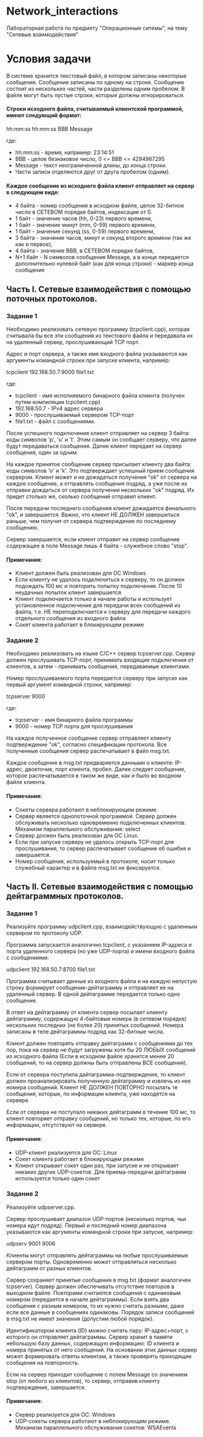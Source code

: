 # Network_interactions
Лабораторная работа по предмету "Операционные ситемы", на тему "Сетевые взаимодействия"

# Условия задачи
В системе хранится текстовый файл, в котором записаны некоторые сообщения. Сообщения записаны по одному на строке. Сообщение состоит из нескольких частей, части разделены одним пробелом. В файле могут быть пустые строки, которые должны игнорироваться.

#### Строки исходного файла, считываемый клиентской программой, имеют следующий формат:
hh:mm:ss hh:mm:ss BBB Message

где:
* hh:mm:ss - время, например: 23:14:51
* BBB - целое безнаковое число, 0 <= BBB <= 4294967295
* Message - текст неограниченной длины, до конца строки.
* Части записи отделяются друг от друга пробелом (одним).

#### Каждое сообщение из исходного файла клиент отправляет на сервер в следующем виде:

* 4 байта - номер сообщения в исходном файле, целое 32-битное число в СЕТЕВОМ порядке байтов, индексация от 0.
* 1 байт - значение часов (hh, 0-23) первого времени,
* 1 байт - значение минут (mm, 0-59) первого времени,
* 1 байт - значение секунд (ss, 0-59) первого времени,
* 3 байта - значение часов, минут и секунд второго времени (так же как и первое),
* 4 байта - значение BBB, в СЕТЕВОМ порядке байтов,
* N+1 байт - N символов сообщения Message, а в конце передается дополнительно нулевой байт (как для конца строки) - маркер конца сообщения

## Часть I. Сетевые взаимодействия с помощью поточных протоколов.
### Задание 1
Необходимо реализовать сетевую программу (tcpclient.cpp), которая считывала бы все эти сообщения из текстового файла и передавала их на удаленный сервер, прослушивающий TCP порт.

Адрес и порт сервера, а также имя входного файла указываются как аргументы командной строки при запуске клиента, например:

tcpclient 192.168.50.7:9000 file1.txt

где: 
* tcpclient - имя исполняемого бинарного файла клиента (получен путем компиляции tcpclient.cpp)
* 192.168.50.7 - IPv4 адрес сервера
* 9000 - прослушиваемый сервером TCP-порт
* file1.txt - файл с сообщениями.

После успешного подключения клиент отправляет на сервер 3 байта: коды символов 'p', 'u' и 't'. Этим самым он сообщает серверу, что далее будут передаваться сообщения. Далее клиент передает на сервер сообщения, один за одним.

На каждое принятое сообщение сервер присылает клиенту два байта: коды символов 'o' и 'k'. Это подтверждает успешный прием сообщения сервером. Клиент может и не дожидаться получения "ok" от сервера на каждое сообщение, а отправлять сообщения подряд, а уже после их отправки дождаться от сервера получения нескольких "ok" подряд. Их придет столько же, сколько сообщений отправил клиент.

После передачи последнего сообщения клиент дожидается финального "ok", и завершается. Важно, что клиент НЕ ДОЛЖЕН завершиться раньше, чем получит от сервера подтверждение по последнему сообщению.

Сервер завершается, если клиент отправит на сервер сообщение содержащее в поле Message лишь 4 байта - служебное слово "stop". 

#### Примечания:
* Клиент должен быть реализован для ОС Windows
* Если клиенту не удалось подключиться к серверу, то он должен подождать 100 мс и повторить попытку подключения. После 10 неудачных попыток клиент завершается
* Клиент подключается только в начале работы и использует установленное подключение для передачи всех сообщений из файла, т.е. НЕ переподключается к серверу для передачи каждого отдельного сообщения из входного файла
* Сокет клиента работает в блокирующем режиме

### Задание 2
Необходимо реализовать на языке C/C++ сервер tcpserver.cpp. Сервер должен прослушивать TCP-порт, принимать входящие подключения от клиентов, а затем - принимать сообщения, передаваемые клиентами.

Номер прослушиваемого порта передается серверу при запуске как первый аргумент командной строки, например: 

tcpserver 9000 

где: 
* tcpserver - имя бинарного файла программы
* 9000 - номер TCP порта для прослушивания

На каждое полученное сообщение сервер отправляет клиенту подтверждение "ok", согласно спецификации протокола. Все полученные сообщения сервер распечатывает в файл msg.txt.

Каждое сообщение в msg.txt предваряется данными о клиенте: IP-адрес, двоеточие, порт клиента, пробел. Далее следует сообщение, которое распечатывается в таком же виде, как и было во входном файле клиента.

#### Примечания:
* Сокеты сервера работают в неблокирующем режиме.
* Сервер является однопоточной программой. Сервер должен обслуживать несколько одновременно подключенных клиентов. Механизм параллельного обслуживания: select
* Сервер должен быть реализован для ОС Linux.
* Если при запуске серверу не удалось открыть TCP-порт для прослушивания, то сервер распечатывает сообщение об ошибке и завершается.
* Номер сообщения, используемый в протоколе, носит только служебный характер и в файле msg.txt не фиксируется.

## Часть II. Сетевые взаимодействия с помощью дейтаграммных протоколов.
### Задание 1
Реализуйте программу udpclient.cpp, взаимодействующую с удаленным сервером по протоколу UDP. 

Программа запускается аналогично tcpclient, с указанием IP-адреса и порта удаленного сервера (но уже UDP-порта) и имени входного файла с сообщениями:

udpclient 192.168.50.7:8700 file1.txt

Программа считывает данные из входного файла и на каждую непустую строку формирует сообщение-дейтаграмму и отправляет ее на удаленный сервер. В одной дейтаграмме передается только одно сообщение.

В ответ на дейтаграмму от клиента сервер посылает клиенту дейтаграмму, содержащую 4-байтовые номера (в сетевом порядке) нескольких последних (не более 20) принятых сообщений. Номера записаны в теле дейтаграммы подряд как 32-битные числа.

Клиент должен повторять отправку дейтаграмм с сообщениями до тех пор, пока на сервер не будут загружены хотя бы 20 ЛЮБЫХ сообщений из исходного файла (Если в исходном файле хранится менее 20 сообщений, то на сервер должны быть отправлены ВСЕ сообщения).

Если от сервера поступила дайтаграмма-подтверждение, то клиент должен проанализировать полученную дейтаграмму и извлечь из нее номера сообщений. Клиент НЕ ДОЛЖЕН ПОВТОРНО посылать те сообщения, которые, по информации клиента, уже находятся на сервере.

Если от сервера не поступало никаких дейтаграмм в течение 100 мс, то клиент повторяет отправку сообщений, но только тех, которые, по его информации, отсутствуют на сервере. 

#### Примечания:
* UDP-клиент реализуется для ОС: Linux
* Сокет клиента работает в блокирующем режиме
* Клиент открывает сокет один раз, при запуске и не открывает никаких других UDP-сокетов. Для приема-передачи дейтаграмм используется только один сокет

### Задание 2
Реализуйте udpserver.cpp. 

Сервер прослушивает диапазон UDP-портов (несколько портов, чьи номера идут подряд). Первый и последний номер диапазона указываются как аргументы командной строки при запуске, например: 

udpserv 9001 9006

Клиенты могут отправлять дейтаграммы на любые прослушиваемые сервером порты. Одновременно может отправляться несколько дейтаграмм от разных клиентов.

Сервер сохраняет принятые сообщения в msg.txt (формат аналогичен tcpserver). Сервер должен обеспечивать отсутствие повторов в выходном файле. Повторами считаются сообщения с одинаковым номером (передается в начале дейтаграммы). Если взять два сообщения с разным номером, то их нужно считать разными, даже если все данные в сообщениях одинаковы. Порядок записи сообщений в msg.txt не имеет значения (допустим любой порядок).

Идентификатором клиента (ID) можно считать пару: IP-адрес+порт, с которого он отправляет дейтаграммы. Сервер хранит в памяти небольшую базу данных, содержащую информацию: ID клиента и номера принятых от него сообщений. На основании этих данных сервер может формировать ответы клиентам, а также проверять приходящие сообщения на повторность.

Если на сервер приходит сообщение с полем Message со значением stop (от любого из клиентов), то сервер, отправив клиенту подтверждение, завершается.

#### Примечания:
* Сервер реализуется для ОС: Windows
* UDP-сокеты сервера работают в неблокирующем режиме. Механизм параллельного обслуживания сокетов: WSAEvents
